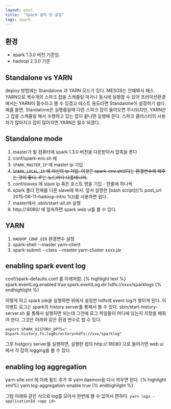 ```yaml
---
layout: post
title:  "Spark 설치 및 설정"
tags: spark
---
```


## 환경
- spark 1.3.0 버전 기준임.
- hadoop 2.3.0 기준

## Standalone vs YARN
deploy 방법에는 Standalone 과 YARN 모드가 있다. MESOS는 안해봐서 패스. YARN으로 복수개의 스파크 잡을 스케쥴링 하거나 동시에 실행할 수 있어 프러덕션환경에서는 YARN이 필수라고 볼 수 있겠고 테스트 용도라면 Standalone이 설정하기 쉽다.
예를 들면, Standalone은 실행중일때 다른 스파크 잡이 들어오면 무시되지만, YARN은 그 잡을 스케쥴링 해서 수행하고 있는 잡이 끝나면 실행해 준다. 스파크 클러스터의 사용자가 많아지고 잡이 많아지면 YARN은 필수 되겠다. 

## Standalone mode
1. master가 될 컴퓨터에 spark 1.3.0 버전을 다운받아서 압축을 푼다
2. conf/spark-env.sh 에 
 3. `SPARK_MASTER_IP` 에 master ip 기입
 4. ~~`SPARK_LOCAL_IP` 에 자신의 ip 기입. 이것은 spark-env.sh보다는 환경변수에 해주는 것이 좋다. IP는 노드마다 다를테니까.~~
2. conf/slaves 에 slave ip 혹은 호스트 명을 기입 - 한줄에 하나씩
3. spark 폴더 전체를 다른 slave에 복사. 앞서 설명한 [bash script]({% post_url 2015-06-11-hadoop-intro %})를 사용하면 쉽다.
4. master에서 .sbin/start-all.sh 실행
5. http://<master ip>:8080/ 에 접속하면 spark web ui를 볼 수 있다.

## YARN

1. `HADOOP_CONF_DIR` 환경변수 설정
2. spark-shell --master yarn-client
3. spark-submit --class --master yarn-cluster xxxx.jar 

## enabling spark event log
conf/spark-defaults.conf 를 아래처럼.
{% highlight text %}
spark.eventLog.enabled true
spark.eventLog.dir hdfs://xxxx/sparklogs
{% endhighlight %}

이렇게 하고 spark job을 실행하면 위에서 설정한 hdfs에 event log가 쌓이게 된다. 이 이벤트 로그는 spark의 history server를 통해서 볼 수 있다. sbin/start-history-server.sh 를 통해서 실행하면 되는데 그전에 로그 파일들이 어디에 있는지 지정을 해줘야 한다. 그것은 아래와 같은 환경 변수로 할 수 있다.

`export SPARK_HISTORY_OPTS=" -Dspark.history.fs.logDirectory=hdfs://xxx/sparklog"`

그후 histgory server를 실행하면, 실행한 컴의 http://<ip>:18080 으로 들어가면 web ui에서 각 잡의 logging을 볼 수 있다. 

## enabling log aggregation
yarn-site.xml 에 아래 필드 추가 후 yarn daemon을 다시 띄우면 된다.
{% highlight xml%}
<property>
    <name>yarn.log-aggregation-enable</name>
    <value>true</value>
  </property>
{% endhighlight %}

그럼 아래와 같은 식으로 log를 모아서 한번에 볼 수 있어서 편하다.
`yarn logs -applicationId <app id>`








